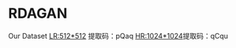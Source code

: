 # RDAGAN
Our Dataset
[LR:512*512](https://pan.quark.cn/s/5b3f8ac4b9eb) 提取码：pQaq
[HR:1024*1024](https://pan.quark.cn/s/2b7e4034d125)提取码：qCqu
